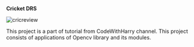 **Cricket DRS**

![cricreview](https://user-images.githubusercontent.com/71498176/126647156-5d9c9aa1-0ff8-4ead-8f16-ad2876e1b960.png)


This project is a part of tutorial from CodeWithHarry channel. 
This project consists of applications of Opencv library and its modules.
